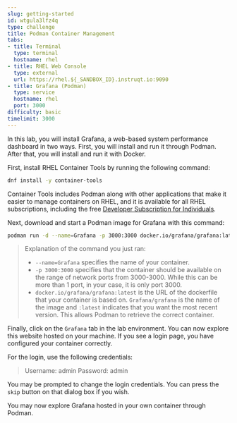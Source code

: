 ```yaml
---
slug: getting-started
id: wtgula3lfz4q
type: challenge
title: Podman Container Management
tabs:
- title: Terminal
  type: terminal
  hostname: rhel
- title: RHEL Web Console
  type: external
  url: https://rhel.${_SANDBOX_ID}.instruqt.io:9090
- title: Grafana (Podman)
  type: service
  hostname: rhel
  port: 3000
difficulty: basic
timelimit: 3000
---
```

In this lab, you will install Grafana, a web-based system performance dashboard in two ways. First, you will install and run it through Podman. After that, you will install and run it with Docker.

First, install RHEL Container Tools by running the following command:
```bash
dnf install -y container-tools
```
Container Tools includes Podman along with other applications that make it easier to manage containers on RHEL, and it is available for all RHEL subscriptions, including the free [Developer Subscription for Individuals](https://developers.redhat.com/articles/faqs-no-cost-red-hat-enterprise-linux#).

Next, download and start a Podman image for Grafana with this command:
```bash
podman run -d --name=Grafana -p 3000:3000 docker.io/grafana/grafana:latest
```
>Explanation of the command you just ran:
>* `--name=Grafana` specifies the name of your container.
>* `-p 3000:3000` specifies that the container should be available on the range of network ports from 3000-3000. While this can be more than 1 port, in your case, it is only port 3000.
>* `docker.io/grafana/grafana:latest` is the URL of the dockerfile that your container is based on. `Grafana/grafana` is the name of the image and `:latest` indicates that you want the most recent version. This allows Podman to retrieve the correct container.

Finally, click on the `Grafana` tab in the lab environment. You can now explore this website hosted on your machine. If you see a login page, you have configured your container correctly.

For the login, use the following credentials:
>Username: admin
>Password: admin

You may be prompted to change the login credentials. You can press the `skip` button on that dialog box if you wish.

You may now explore Grafana hosted in your own container through Podman.